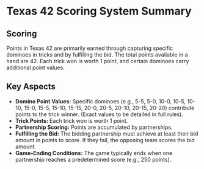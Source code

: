 # Texas 42 Scoring System Summary

## Scoring
Points in Texas 42 are primarily earned through capturing specific dominoes in tricks and by fulfilling the bid. The total points available in a hand are 42. Each trick won is worth 1 point, and certain dominoes carry additional point values.

## Key Aspects
- **Domino Point Values:** Specific dominoes (e.g., 5-5, 5-0, 10-0, 10-5, 10-10, 15-0, 15-5, 15-10, 15-15, 20-0, 20-5, 20-10, 20-15, 20-20) contribute points to the trick winner. (Exact values to be detailed in full rules).
- **Trick Points:** Each trick won is worth 1 point.
- **Partnership Scoring:** Points are accumulated by partnerships.
- **Fulfilling the Bid:** The bidding partnership must achieve at least their bid amount in points to score. If they fail, the opposing team scores the bid amount.
- **Game-Ending Conditions:** The game typically ends when one partnership reaches a predetermined score (e.g., 250 points).
